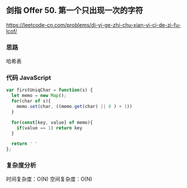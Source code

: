 ## 剑指 Offer 50. 第一个只出现一次的字符

https://leetcode-cn.com/problems/di-yi-ge-zhi-chu-xian-yi-ci-de-zi-fu-lcof/

### 思路

哈希表

### 代码 JavaScript

```JavaScript
var firstUniqChar = function(s) {
  let memo = new Map();
  for(char of s){
    memo.set(char, ((memo.get(char) || 0 ) + 1))
  }

  for(const[key, value] of memo){
    if(value == 1) return key
  }

  return ' '
};

```

### 复杂度分析

时间复杂度：O(N)
空间复杂度：O(N)
